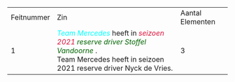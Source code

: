 <table>
    <tr>
        <td>Feitnummer</td>
        <td>Zin</td>
        <td>Aantal Elementen</td>
    </tr>
    <tr>
        <td>1</td>
        <td>
       <i style="color: aqua"> Team Mercedes </i> heeft in <i style="color: crimson"> seizoen 2021 </i> <i style="color: darkgreen"> reserve driver Stoffel Vandoorne </i>. <br>
        Team Mercedes heeft in seizoen 2021 reserve driver Nyck de Vries.
        </td>
        <td>3</td> 
    </tr>
</table>